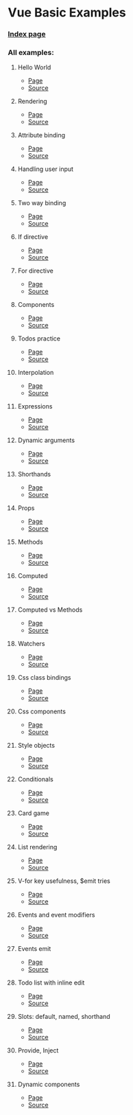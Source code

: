 # Vue Basic Examples

### [Index page](https://neczpal.github.io/vue-basics/)

### All examples:

1. Hello World
    * [Page](https://neczpal.github.io/vue-basics/01_hello_world.html)
    * [Source](https://github.com/neczpal/vue-basics/blob/master/01_hello_world.html)

1. Rendering
    * [Page](https://neczpal.github.io/vue-basics/02_rendering.html)
    * [Source](https://github.com/neczpal/vue-basics/blob/master/02_rendering.html)

1. Attribute binding
    * [Page](https://neczpal.github.io/vue-basics/03_attribute_binding.html)
    * [Source](https://github.com/neczpal/vue-basics/blob/master/03_attribute_binding.html)

1. Handling user input
    * [Page](https://neczpal.github.io/vue-basics/04_handling_user_input.html)
    * [Source](https://github.com/neczpal/vue-basics/blob/master/04_handling_user_input.html)

1. Two way binding
    * [Page](https://neczpal.github.io/vue-basics/05_two_way_binding.html)
    * [Source](https://github.com/neczpal/vue-basics/blob/master/05_two_way_binding.html)

1. If directive
    * [Page](https://neczpal.github.io/vue-basics/06_if_directive.html)
    * [Source](https://github.com/neczpal/vue-basics/blob/master/06_if_directive.html)

1. For directive
    * [Page](https://neczpal.github.io/vue-basics/07_for_directive.html)
    * [Source](https://github.com/neczpal/vue-basics/blob/master/07_for_directive.html)

1. Components
    * [Page](https://neczpal.github.io/vue-basics/08_components.html)
    * [Source](https://github.com/neczpal/vue-basics/blob/master/08_components.html)

1. Todos practice
    * [Page](https://neczpal.github.io/vue-basics/09_todos_practices.html)
    * [Source](https://github.com/neczpal/vue-basics/blob/master/09_todos_practices.html)

1. Interpolation
    * [Page](https://neczpal.github.io/vue-basics/10_interpolation.html)
    * [Source](https://github.com/neczpal/vue-basics/blob/master/10_interpolation.html)

1. Expressions
    * [Page](https://neczpal.github.io/vue-basics/11_expressions.html)
    * [Source](https://github.com/neczpal/vue-basics/blob/master/11_expressions.html)

1. Dynamic arguments
    * [Page](https://neczpal.github.io/vue-basics/12_dynamic_arguments.html)
    * [Source](https://github.com/neczpal/vue-basics/blob/master/12_dynamic_arguments.html)

1. Shorthands
    * [Page](https://neczpal.github.io/vue-basics/13_shorthands.html)
    * [Source](https://github.com/neczpal/vue-basics/blob/master/13_shorthands.html)

1. Props
    * [Page](https://neczpal.github.io/vue-basics/14_props.html)
    * [Source](https://github.com/neczpal/vue-basics/blob/master/14_props.html)

1. Methods
    * [Page](https://neczpal.github.io/vue-basics/15_methods.html)
    * [Source](https://github.com/neczpal/vue-basics/blob/master/15_methods.html)

1. Computed
    * [Page](https://neczpal.github.io/vue-basics/16_computed.html)
    * [Source](https://github.com/neczpal/vue-basics/blob/master/16_computed.html)

1. Computed vs Methods
    * [Page](https://neczpal.github.io/vue-basics/17_computed_vs_methods.html)
    * [Source](https://github.com/neczpal/vue-basics/blob/master/17_computed_vs_methods.html)

1. Watchers
    * [Page](https://neczpal.github.io/vue-basics/18_watchers.html)
    * [Source](https://github.com/neczpal/vue-basics/blob/master/18_watchers.html)

1. Css class bindings
    * [Page](https://neczpal.github.io/vue-basics/19_css_class.html)
    * [Source](https://github.com/neczpal/vue-basics/blob/master/19_css_class.html)

1. Css components
    * [Page](https://neczpal.github.io/vue-basics/20_css_components.html)
    * [Source](https://github.com/neczpal/vue-basics/blob/master/20_css_components.html)

1. Style objects
    * [Page](https://neczpal.github.io/vue-basics/21_style.html)
    * [Source](https://github.com/neczpal/vue-basics/blob/master/21_style.html)

1. Conditionals
    * [Page](https://neczpal.github.io/vue-basics/22_conditionals.html)
    * [Source](https://github.com/neczpal/vue-basics/blob/master/22_conditionals.html)

1. Card game
    * [Page](https://neczpal.github.io/vue-basics/23_card_game.html)
    * [Source](https://github.com/neczpal/vue-basics/blob/master/23_card_game.html)

1. List rendering
    * [Page](https://neczpal.github.io/vue-basics/24_list_rendering.html)
    * [Source](https://github.com/neczpal/vue-basics/blob/master/24_list_rendering.html)

1. V-for key usefulness, $emit tries
    * [Page](https://neczpal.github.io/vue-basics/25_v-for_key.html)
    * [Source](https://github.com/neczpal/vue-basics/blob/master/25_v-for_key.html)

1. Events and event modifiers
    * [Page](https://neczpal.github.io/vue-basics/26_events.html)
    * [Source](https://github.com/neczpal/vue-basics/blob/master/26_events.html)

1. Events emit
    * [Page](https://neczpal.github.io/vue-basics/27_events_emit.html)
    * [Source](https://github.com/neczpal/vue-basics/blob/master/27_events_emit.html)

1. Todo list with inline edit
    * [Page](https://neczpal.github.io/vue-basics/28_todo_practice.html)
    * [Source](https://github.com/neczpal/vue-basics/blob/master/28_todo_practice.html)

1. Slots: default, named, shorthand
    * [Page](https://neczpal.github.io/vue-basics/29_slots.html)
    * [Source](https://github.com/neczpal/vue-basics/blob/master/29_slots.html)

1. Provide, Inject
    * [Page](https://neczpal.github.io/vue-basics/30_provide_inject.html)
    * [Source](https://github.com/neczpal/vue-basics/blob/master/30_provide_inject.html)

1. Dynamic components
    * [Page](https://neczpal.github.io/vue-basics/31_dynamic_components.html)
    * [Source](https://github.com/neczpal/vue-basics/blob/master/31_dynamic_components.html)
